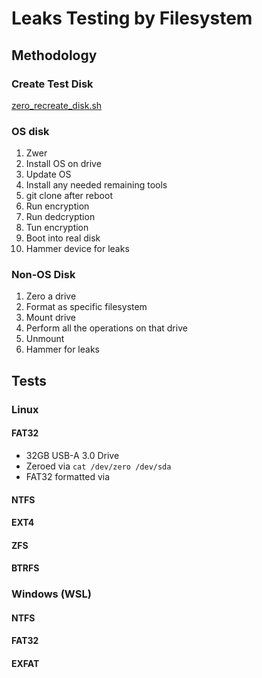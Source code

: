 # Leaks Testing by Filesystem
## Methodology
### Create Test Disk
[zero_recreate_disk.sh](./zero_recreate_disk.sh)
### OS disk
1. Zwer
2. Install OS on drive
3. Update OS
4. Install any needed remaining tools
5. git clone after reboot
6. Run encryption 
7. Run dedcryption
8. Tun encryption
9. Boot into real disk
10. Hammer device for leaks
### Non-OS Disk
1. Zero a drive
2. Format as specific filesystem
3. Mount drive
4. Perform all the operations on that drive
5. Unmount
6. Hammer for leaks

## Tests
### Linux
#### FAT32
* 32GB USB-A 3.0 Drive
* Zeroed via `cat /dev/zero /dev/sda`
* FAT32 formatted via 
#### NTFS
#### EXT4
#### ZFS
#### BTRFS
### Windows (WSL)
#### NTFS
#### FAT32
#### EXFAT